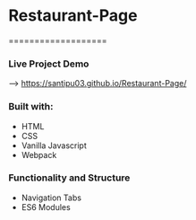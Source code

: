 # Restaurant-Page
===================

### Live Project Demo ###
--> https://santipu03.github.io/Restaurant-Page/

### Built with: ###
 - HTML
 - CSS
 - Vanilla Javascript
 - Webpack

### Functionality and Structure ###
 - Navigation Tabs
 - ES6 Modules 

